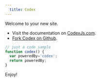 ```yaml
---
  title: Codex
---
```


Welcome to your new site.

* Visit the documentation on [CodexJs.com](http://codexjs.com).
* [Fork Codex on Github](http://github.com/logicalparadox/codex).

```js
// just a code sample
function codex() {
  var poweredBy='codex';
  return poweredBy;
}
```

Enjoy!
